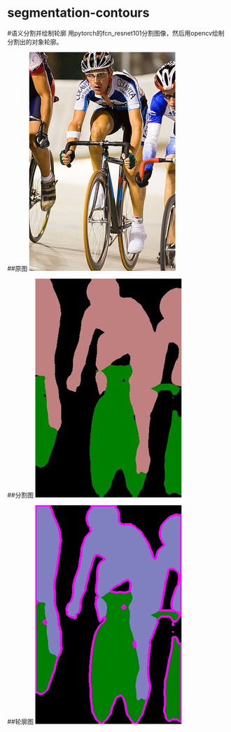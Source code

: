 # segmentation-contours
#语义分割并绘制轮廓
用pytorch的fcn_resnet101分割图像，然后用opencv绘制分割出的对象轮廓。

##原图
![image](https://github.com/chenliang2014/segmentation-contours/blob/master/2007_000129.jpg)

##分割图
![image](https://github.com/chenliang2014/segmentation-contours/blob/master/seg.jpg)

##轮廓图
![image](https://github.com/chenliang2014/segmentation-contours/blob/master/cont.jpg)

